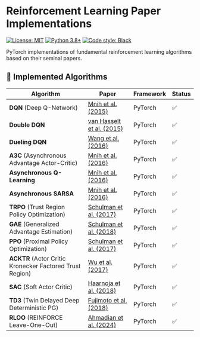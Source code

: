 # Reinforcement Learning Paper Implementations

[![License: MIT](https://img.shields.io/badge/License-MIT-yellow.svg)](https://opensource.org/licenses/MIT)
[![Python 3.8+](https://img.shields.io/badge/Python-3.8%2B-blue.svg)](https://www.python.org/)
[![Code style: Black](https://img.shields.io/badge/code%20style-black-000000.svg)](https://github.com/psf/black)

PyTorch implementations of fundamental reinforcement learning algorithms based on their seminal papers.

## 📜 Implemented Algorithms

| Algorithm | Paper | Framework | Status |
|-----------|-------|-----------|--------|
| **DQN** (Deep Q-Network) | [Mnih et al. (2015)](https://www.cs.toronto.edu/~vmnih/docs/dqn.pdf) | PyTorch | ✅ |
| **Double DQN** | [van Hasselt et al. (2015)](https://arxiv.org/abs/1509.06461) | PyTorch | ✅ |
| **Dueling DQN** | [Wang et al. (2016)](https://arxiv.org/abs/1511.06581) | PyTorch | ✅ |
| **A3C** (Asynchronous Advantage Actor-Critic) | [Mnih et al. (2016)](https://arxiv.org/abs/1602.01783) | PyTorch | ✅ |
| **Asynchronous Q-Learning** | [Mnih et al. (2016)](https://arxiv.org/abs/1602.01783) | PyTorch | ✅ |
| **Asynchronous SARSA** | [Mnih et al. (2016)](https://arxiv.org/abs/1602.01783) | PyTorch | ✅ |
| **TRPO** (Trust Region Policy Optimization) | [Schulman et al. (2017)](https://arxiv.org/pdf/1502.05477) | PyTorch | ✅ |
| **GAE** (Generalized Advantage Estimation) | [Schulman et al. (2018)](https://arxiv.org/pdf/1506.02438) | PyTorch | ✅ |
| **PPO** (Proximal Policy Optimization) | [Schulman et al. (2017)](https://arxiv.org/pdf/1707.06347) | PyTorch | ✅ |
| **ACKTR** (Actor Critic Kronecker Factored Trust Region) | [Wu et al. (2017)](https://arxiv.org/pdf/1708.05144) | PyTorch | ✅ |
| **SAC** (Soft Actor Critic) | [Haarnoja et al. (2018)](https://arxiv.org/pdf/1801.01290) | PyTorch | ✅ |
| **TD3** (Twin Delayed Deep Deterministic PG) | [Fujimoto et al. (2018)](https://arxiv.org/pdf/1802.09477) | PyTorch | ✅ |
| **RLOO** (REINFORCE Leave-One-Out) | [Ahmadian et al. (2024)](https://arxiv.org/pdf/2402.14740) | PyTorch | ✅ |



